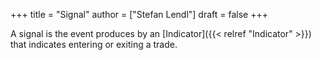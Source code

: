 +++
title = "Signal"
author = ["Stefan Lendl"]
draft = false
+++

A signal is the event produces by an [Indicator]({{< relref "Indicator" >}}) that indicates
entering or exiting a trade.
